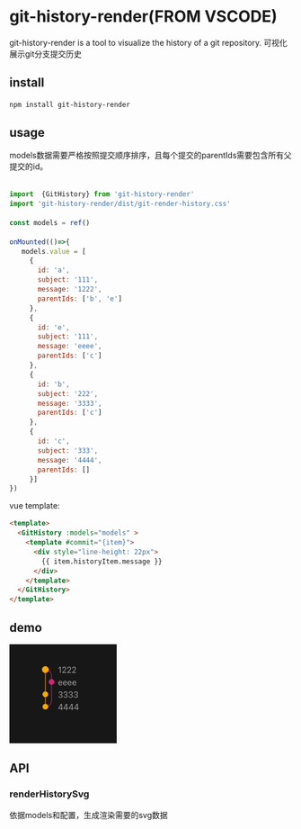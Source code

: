 # git-history-render(FROM VSCODE)
git-history-render is a tool to visualize the history of a git repository. 
可视化展示git分支提交历史

## install

```bash
npm install git-history-render
```

## usage

models数据需要严格按照提交顺序排序，且每个提交的parentIds需要包含所有父提交的id。

```javascript

import  {GitHistory} from 'git-history-render'
import 'git-history-render/dist/git-render-history.css'

const models = ref()

onMounted(()=>{
   models.value = [
     {
       id: 'a',
       subject: '111',
       message: '1222',
       parentIds: ['b', 'e']
     },
     {
       id: 'e',
       subject: '111',
       message: 'eeee',
       parentIds: ['c']
     },
     {
       id: 'b',
       subject: '222',
       message: '3333',
       parentIds: ['c']
     },
     {
       id: 'c',
       subject: '333',
       message: '4444',
       parentIds: []
     }]
})

```
vue template: 
```html
<template>
  <GitHistory :models="models" >
    <template #commit="{item}">
      <div style="line-height: 22px">
        {{ item.historyItem.message }}
      </div>
    </template>
  </GitHistory>
</template>
```

## demo

![image](https://github.com/suxuelengyin/git-history/blob/master/src/assets/demo.png)


## API

### renderHistorySvg

依据models和配置，生成渲染需要的svg数据

